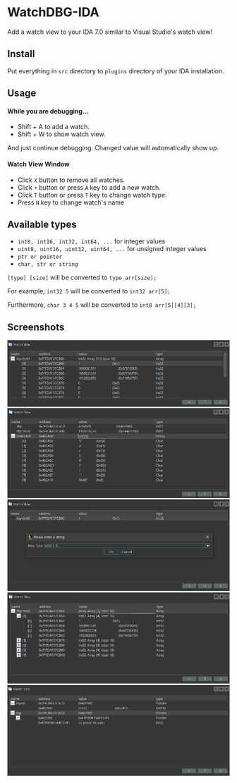 # WatchDBG-IDA
Add a watch view to your IDA 7.0 similar to Visual Studio's watch view!

## Install
Put everything in `src` directory to `plugins` directory of your IDA installation.

## Usage

#### While you are debugging...

- Shift + A to add a watch.
- Shift + W to show watch view.

And just continue debugging. Changed value will automatically show up.

#### Watch View Window
- Click `X` button to remove all watches.
- Click `+` button or press `A` key to add a new watch.
- Click `T` button or press `T` key to change watch type.
- Press `N` key to change watch's name

## Available types
- `int8, int16, int32, int64, ...` for integer values
- `uint8, uint16, uint32, uint64, ...` for unsigned integer values
- `ptr or pointer`
- `char, str or string`

`[type] [size]` will be converted to `type arr[size];`

For example, `int32 5` will be converted to `int32 arr[5];`

Furthermore, `char 3 4 5` will be converted to `int8 arr[5][4][3];`



## Screenshots
![Overview](https://github.com/Tekiter/WatchDBG-IDA/blob/master/media/screenshots/overview.PNG "Overview Screenshot")
![Overview](https://github.com/Tekiter/WatchDBG-IDA/blob/master/media/screenshots/overview2.PNG "Overview Screenshot")
![Overview](https://github.com/Tekiter/WatchDBG-IDA/blob/master/media/screenshots/arr1.PNG "Overview Screenshot")
![Overview](https://github.com/Tekiter/WatchDBG-IDA/blob/master/media/screenshots/arr2.PNG "Overview Screenshot")
![Overview](https://github.com/Tekiter/WatchDBG-IDA/blob/master/media/screenshots/ptr.PNG "Overview Screenshot")
